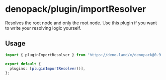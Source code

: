 # denopack/plugin/importResolver

Resolves the root node and only the root node.
Use this plugin if you want to write your resolving logic yourself.

## Usage

```ts
import { pluginImportResolver } from "https://deno.land/x/denopack@0.9.1/plugin/importResolver/mod.ts";

export default {
  plugins: [pluginImportResolver()],
};
```
